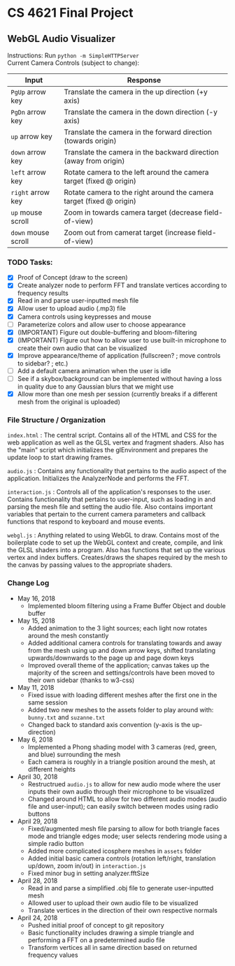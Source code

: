 # CS 4621 Final Project
## WebGL Audio Visualizer

Instructions: Run `python -m SimpleHTTPServer`  
Current Camera Controls (subject to change):

| Input | Response |
| ----- | -------- |
| `PgUp` arrow key | Translate the camera in the up direction (+y axis) |
| `PgDn` arrow key | Translate the camera in the down direction (-y axis) |
| `up` arrow key | Translate the camera in the forward direction (towards origin) |
| `down` arrow key | Translate the camera in the backward direction (away from origin) |
| `left` arrow key | Rotate camera to the left around the camera target (fixed @ origin) |
| `right` arrow key | Rotate camera to the right around the camera target (fixed @ origin) |
| `up` mouse scroll | Zoom in towards camera target (decrease field-of-view) |
| `down` mouse scroll | Zoom out from camerat target (increase field-of-view) |

### TODO Tasks:
- [X] Proof of Concept (draw to the screen)
- [X] Create analyzer node to perform FFT and translate vertices according to frequency results
- [X] Read in and parse user-inputted mesh file
- [X] Allow user to upload audio (.mp3) file
- [X] Camera controls using keypresses and mouse
- [ ] Parameterize colors and allow user to choose appearance
- [X] (IMPORTANT) Figure out double-buffering and bloom-filtering
- [X] (IMPORTANT) Figure out how to allow user to use built-in microphone to create their own audio that can be visualized
- [X] Improve appearance/theme of application (fullscreen? ; move controls to sidebar? ; etc.)
- [ ] Add a default camera animation when the user is idle
- [ ] See if a skybox/background can be implemented without having a loss in quality due to any Gaussian blurs that we might use
- [X] Allow more than one mesh per session (currently breaks if a different mesh from the original is uploaded)

### File Structure / Organization
`index.html` : The central script. Contains all of the HTML and CSS for the web application as well as the GLSL vertex and fragment shaders. Also has the "main" script which initializes the glEnvironment and prepares the update loop to start drawing frames.

`audio.js` : Contains any functionality that pertains to the audio aspect of the application. Initializes the AnalyzerNode and performs the FFT.

`interaction.js` : Controls all of the application's responses to the user. Contains functionality that pertains to user-input, such as loading in and parsing the mesh file and setting the audio file. Also contains important variables that pertain to the current camera parameters and callback functions that respond to keyboard and mouse events.

`webgl.js` : Anything related to using WebGL to draw. Contains most of the boilerplate code to set up the WebGL context and create, compile, and link the GLSL shaders into a program. Also has functions that set up the various vertex and index buffers. Creates/draws the shapes required by the mesh to the canvas by passing values to the appropriate shaders.

### Change Log
* May 16, 2018
    * Implemented bloom filtering using a Frame Buffer Object and double buffer
* May 15, 2018
    * Added animation to the 3 light sources; each light now rotates around the mesh constantly
    * Added additional camera controls for translating towards and away from the mesh using up and down arrow keys, shifted translating upwards/downwards to the page up and page down keys
    * Improved overall theme of the application; canvas takes up the majority of the screen and settings/controls have been moved to their own sidebar (thanks to w3-css)
* May 11, 2018
    * Fixed issue with loading different meshes after the first one in the same session
    * Added two new meshes to the assets folder to play around with: `bunny.txt` and `suzanne.txt`
    * Changed back to standard axis convention (y-axis is the up-direction)
* May 6, 2018
    * Implemented a Phong shading model with 3 cameras (red, green, and blue) surrounding the mesh
    * Each camera is roughly in a triangle position around the mesh, at different heights
* April 30, 2018
    * Restructrued `audio.js` to allow for new audio mode where the user inputs their own audio through their microphone to be visualized
    * Changed around HTML to allow for two different audio modes (audio file and user-input); can easily switch between modes using radio buttons
* April 29, 2018
    * Fixed/augmented mesh file parsing to allow for both triangle faces mode and triangle edges mode; user selects rendering mode using a simple radio button
    * Added more complicated icosphere meshes in `assets` folder
    * Added initial basic camera controls (rotation left/right, translation up/down, zoom in/out) in `interaction.js`
    * Fixed minor bug in setting analyzer.fftSize
* April 28, 2018
    * Read in and parse a simplified .obj file to generate user-inputted mesh
    * Allowed user to upload their own audio file to be visualized
    * Translate vertices in the direction of their own respective normals
* April 24, 2018
    * Pushed initial proof of concept to git repository
    * Basic functionality includes drawing a simple triangle and performing a FFT on a predetermined audio file
    * Transform vertices all in same direction based on returned frequency values
